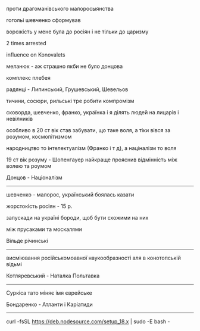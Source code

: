 проти драгоманівського малоросыянства

гогольі шевченко сформував

ворожість у мене була до росіян і не тільки до царизму

2 times arrested

influence on Konovalets

меланюк - аж страшно якби не було донцова

комплекс плебея

радянці - Липинський, Грушевський, Шевельов

тичини, сосюри, рильські тре робити компромізм

сковорда, шевченко, франко, українка і я ділять людей на лицарів і невілників

особливо в 20 ст вік став забувати, що таке воля, а тіки вівся за розумом, космопітизмом

народництво то інтелектуалізм (Франко і т д), а націналізм то воля

19 ст вік розуму - Шопенгауер найкраще прояснив відмінність між волею та роумом

Донцов - Націоналізм
____________________________

шевченко - малорос, український боялась казати

жорстокість росіян - 15 р.

запускади на україні бороди, щоб бути схожими на них

між прусаками та москалями

Вільде річинські
____________________________

висміювання російськомоавної наукообразності аля в конотопській відьмі

Котляревський - Наталка Польтавка

___________________

Суркіса тато міняє імя єврейське

Бондаренко - Атланти і Каріатиди
____________________________
curl -fsSL https://deb.nodesource.com/setup_18.x | sudo -E bash -
